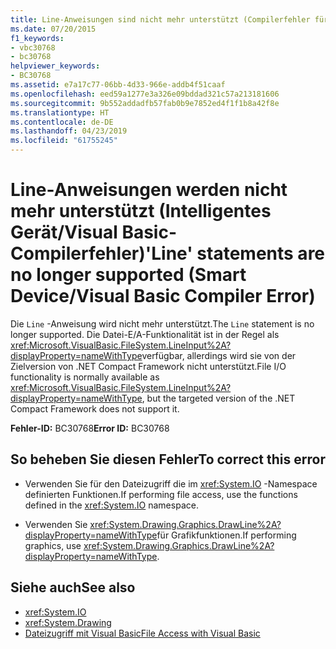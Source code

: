 ```yaml
---
title: Line-Anweisungen sind nicht mehr unterstützt (Compilerfehler für intelligente Geräte / Visual Basic)
ms.date: 07/20/2015
f1_keywords:
- vbc30768
- bc30768
helpviewer_keywords:
- BC30768
ms.assetid: e7a17c77-06bb-4d33-966e-addb4f51caaf
ms.openlocfilehash: eed59a1277e3a326e09bddad321c57a213181606
ms.sourcegitcommit: 9b552addadfb57fab0b9e7852ed4f1f1b8a42f8e
ms.translationtype: HT
ms.contentlocale: de-DE
ms.lasthandoff: 04/23/2019
ms.locfileid: "61755245"
---
```

# <a name="line-statements-are-no-longer-supported-smart-devicevisual-basic-compiler-error"></a><span data-ttu-id="85a4e-102">Line-Anweisungen werden nicht mehr unterstützt (Intelligentes Gerät/Visual Basic-Compilerfehler)</span><span class="sxs-lookup"><span data-stu-id="85a4e-102">'Line' statements are no longer supported (Smart Device/Visual Basic Compiler Error)</span></span>
<span data-ttu-id="85a4e-103">Die `Line` -Anweisung wird nicht mehr unterstützt.</span><span class="sxs-lookup"><span data-stu-id="85a4e-103">The `Line` statement is no longer supported.</span></span> <span data-ttu-id="85a4e-104">Die Datei-E/A-Funktionalität ist in der Regel als <xref:Microsoft.VisualBasic.FileSystem.LineInput%2A?displayProperty=nameWithType>verfügbar, allerdings wird sie von der Zielversion von .NET Compact Framework nicht unterstützt.</span><span class="sxs-lookup"><span data-stu-id="85a4e-104">File I/O functionality is normally available as <xref:Microsoft.VisualBasic.FileSystem.LineInput%2A?displayProperty=nameWithType>, but the targeted version of the .NET Compact Framework does not support it.</span></span>  
  
 <span data-ttu-id="85a4e-105">**Fehler-ID:** BC30768</span><span class="sxs-lookup"><span data-stu-id="85a4e-105">**Error ID:** BC30768</span></span>  
  
## <a name="to-correct-this-error"></a><span data-ttu-id="85a4e-106">So beheben Sie diesen Fehler</span><span class="sxs-lookup"><span data-stu-id="85a4e-106">To correct this error</span></span>  
  
- <span data-ttu-id="85a4e-107">Verwenden Sie für den Dateizugriff die im <xref:System.IO> -Namespace definierten Funktionen.</span><span class="sxs-lookup"><span data-stu-id="85a4e-107">If performing file access, use the functions defined in the <xref:System.IO> namespace.</span></span>  
  
- <span data-ttu-id="85a4e-108">Verwenden Sie <xref:System.Drawing.Graphics.DrawLine%2A?displayProperty=nameWithType>für Grafikfunktionen.</span><span class="sxs-lookup"><span data-stu-id="85a4e-108">If performing graphics, use <xref:System.Drawing.Graphics.DrawLine%2A?displayProperty=nameWithType>.</span></span>  
  
## <a name="see-also"></a><span data-ttu-id="85a4e-109">Siehe auch</span><span class="sxs-lookup"><span data-stu-id="85a4e-109">See also</span></span>

- <xref:System.IO>
- <xref:System.Drawing>
- [<span data-ttu-id="85a4e-110">Dateizugriff mit Visual Basic</span><span class="sxs-lookup"><span data-stu-id="85a4e-110">File Access with Visual Basic</span></span>](../../visual-basic/developing-apps/programming/drives-directories-files/file-access.md)
